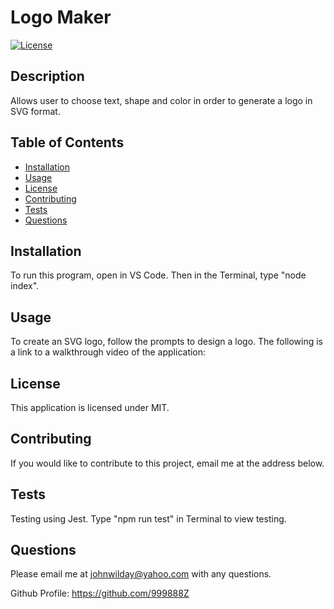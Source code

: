 
# Logo Maker 
[![License](https://img.shields.io/badge/License-MIT-yellow.svg)](https://opensource.org/licenses/MIT)
## Description
Allows user to choose text, shape and color in order to generate a logo in SVG format.
## Table of Contents
- [Installation](#Installation)
- [Usage](#Usage)
- [License](#License)
- [Contributing](#Contributing)
- [Tests](#Tests)
- [Questions](#Questions)
## Installation
To run this program, open in VS Code. Then in the Terminal, type "node index".
## Usage
To create an SVG logo, follow the prompts to design a logo. The following is a link to a walkthrough video of the application:


## License
This application is licensed under MIT.
## Contributing
If you would like to contribute to this project, email me at the address below.
## Tests 
Testing using Jest. Type "npm run test" in Terminal to view testing.
## Questions
Please email me at johnwilday@yahoo.com with any questions. 

Github Profile: https://github.com/999888Z